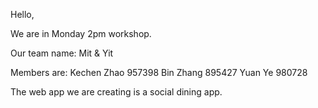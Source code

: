 Hello,

We are in Monday 2pm workshop. 

Our team name: Mit & Yit

Members are:  Kechen Zhao 957398
              Bin Zhang   895427
              Yuan Ye     980728

The web app we are creating is a social dining app.

